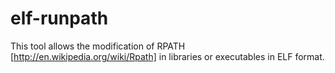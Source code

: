 elf-runpath
===========

This tool allows the modification of RPATH [http://en.wikipedia.org/wiki/Rpath] in libraries or executables in ELF format.  
